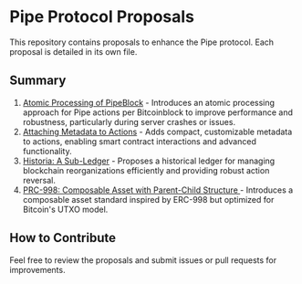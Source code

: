 
# Pipe Protocol Proposals

This repository contains proposals to enhance the Pipe protocol. Each proposal is detailed in its own file.

## Summary

1. [Atomic Processing of PipeBlock](01_atomic_processing_pipeblock.md) - Introduces an atomic processing approach for Pipe actions per Bitcoinblock to improve performance and robustness, particularly during server crashes or issues.
2. [Attaching Metadata to Actions](02_extra_metadata.md) - Adds compact, customizable metadata to actions, enabling smart contract interactions and advanced functionality.
3. [Historia: A Sub-Ledger](03_historia_subledger.md) - Proposes a historical ledger for managing blockchain reorganizations efficiently and providing robust action reversal.
4. [PRC-998: Composable Asset with Parent-Child Structure ](04_prc998_composable_asset.md) - Introduces a composable asset standard inspired by ERC-998 but optimized for Bitcoin's UTXO model.

## How to Contribute

Feel free to review the proposals and submit issues or pull requests for improvements.
